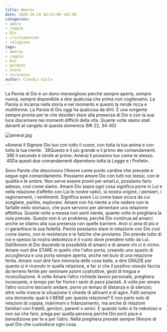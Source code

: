 ```yaml
---
title: Amerai
date: 2020-10-24 10:53:00 +02:00
categories:
- amore
- coppia
- Dio
- cristianesimo
- religione
tags:
- amerai
- coppia
- Dio
- perdono
- stare
- vicinanza
author: Claudia Viola
---
```


La Parola di Dio è un dono meraviglioso perché sempre aperta, sempre nuova, sempre disponibile a dire qualcosa che prima non coglievamo. La Parola si incarna nella storia e nel momento e questo la rende ricca e multiforme. La Parola di Dio oggi ha qualcosa da dirti. È una sorgente sempre pronta per te che desideri stare alla presenza di Dio e con la sua luce discernere nei momenti difficili della vita. Quante volte siamo stati davanti al vangelo di questa domenica (Mt 22, 34-40)

![amerai.jpg](/uploads/amerai.jpg)

«Amerai il Signore Dio tuo con tutto il cuore,
con tutta la tua anima e con tutta la tua mente.
 38Questo è il più grande e il primo dei comandamenti.
 39E il secondo è simile al primo:
Amerai il prossimo tuo come te stesso.
 40Da questi due comandamenti dipendono tutta la Legge e i Profeti».

Sono Parole che descrivono l'Amore come punto cardine che precede e segue ogni comandamento. Possiamo amare Dio con tutti noi stessi, con le qualità e le ombre. Non serve essere pronti per amarLo, possiamo farlo adesso, così come siamo. Amare Dio sopra ogni cosa significa porre in Lui e nella relazione d’affetto con Lui le nostre radici, la nostra origine, i pensieri, i ragionamenti, i sentimenti. Significa avere Lui come base sicura da cui scegliere, partire, esplorare. Amare non ha niente a che vedere con le farfalle nello stomaco, che pure servono per alimentare una relazione affettiva. Quante volte a messa non senti niente, quante volte in preghiera la noia prevale. Questo non è un problema, perché Dio continua ad amarci anche se stiamo alla sua presenza con quelle barriere. Anzi ci ama di più e ci garantisce la sua fedeltà. Perciò possiamo stare in relazione con Dio così come siamo, con le resistenze e le fatiche che proviamo. Dio prende tutto di noi e spesso la nostra debolezza è il vuoto dove prendere tutto da Lui.
Dall’Amore di Dio discende la possibilità di amarci e di amare chi ci è vicino. Amare vuol dire STARE in quello che l'altro porta, creando uno spazio di accoglienza e una porta sempre aperta, anche nel buio di una relazione ferita. Amare vuol dire fare memoria delle cose belle, e dire GRAZIE per quanto si è ricevuto in quella relazione, e far si che il positivo vissuto faccia da terreno fertile per seminare azioni costruttive, gesti di tregua e riconciliazione. A volte Amare l’altro richiede lavoro personale, preghiera incessante, e tempo per far fiorire i semi di pace piantati. A volte per amare l’altro occorre lasciarlo andare, porre un tempo di distanza e di silenzio; altre volte invece la situazione ti chiede di attivarti e di agire. Fatti sempre una domanda: qual è il BENE per questa relazione? E non parlo solo di relazioni di coppia, matrimoni o fidanzamento, ma anche di relazioni familiari con fratelli, genitori, parenti o amici. E quando tutto si fa nebuloso e non sai che fare, prega per quella persona perché Dio porti pace e benedizione per te e per l’altro. Nella preghiera prevale sempre l’Amore di quel Dio che custodisce ogni cosa.
